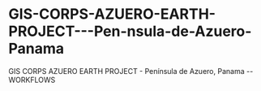 # GIS-CORPS-AZUERO-EARTH-PROJECT---Pen-nsula-de-Azuero-Panama
GIS CORPS AZUERO EARTH PROJECT -  Península de Azuero, Panama -- WORKFLOWS
